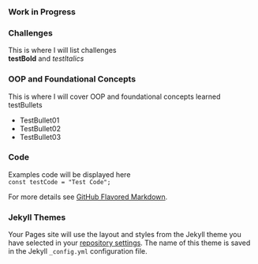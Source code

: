 ### Work in Progress
### Challenges
This is where I will list challenges  
**testBold** and _testItalics_

### OOP and Foundational Concepts
This is where I will cover OOP and foundational concepts learned  
testBullets  
- TestBullet01
- TestBullet02
- TestBullet03

### Code
Examples code will be displayed here  
`const testCode = "Test Code";`


For more details see [GitHub Flavored Markdown](https://guides.github.com/features/mastering-markdown/).

### Jekyll Themes

Your Pages site will use the layout and styles from the Jekyll theme you have selected in your [repository settings](https://github.com/RWorker321/RWorker/settings/pages). The name of this theme is saved in the Jekyll `_config.yml` configuration file.

